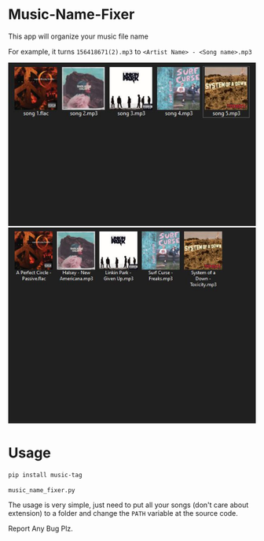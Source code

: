 # Music-Name-Fixer
This app will organize your music file name

For example, it turns `156418671(2).mp3` to `<Artist Name> - <Song name>.mp3`

![Before](/img/before.JPG)
![Before](/img/after.JPG)

# Usage
`pip install music-tag`

`music_name_fixer.py` 

The usage is very simple, just need to put all your songs (don't care about extension) to a folder and change the `PATH` variable at the source code.

Report Any Bug Plz.

